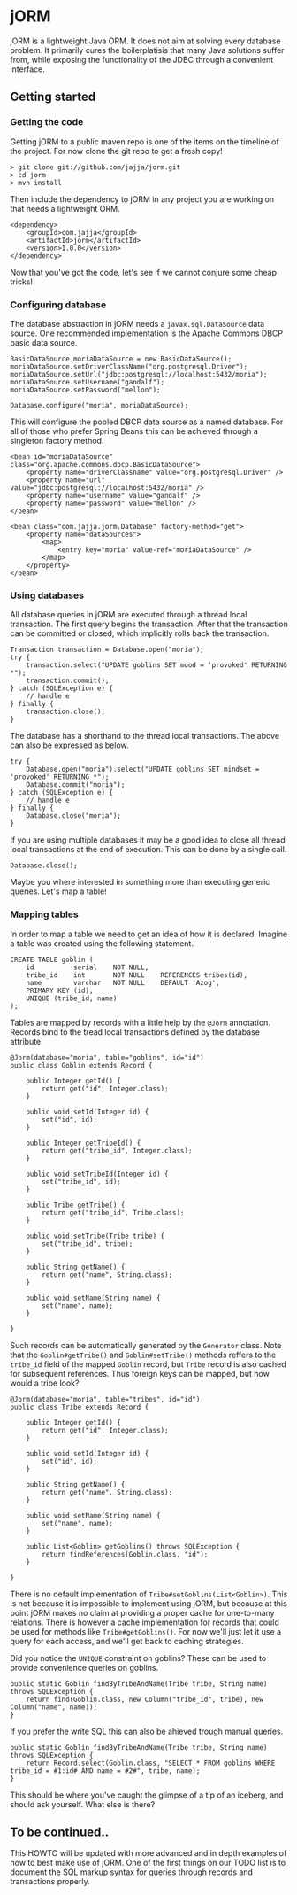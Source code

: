 # jORM

jORM is a lightweight Java ORM. It does not aim at solving every database problem. It primarily cures the boilerplatisis that many Java solutions suffer from, while exposing the functionality of the JDBC through a convenient interface.

## Getting started

### Getting the code

Getting jORM to a public maven repo is one of the items on the timeline of the project. For now clone the git repo to get a fresh copy!

    > git clone git://github.com/jajja/jorm.git
    > cd jorm
    > mvn install

Then include the dependency to jORM in any project you are working on that needs a lightweight ORM.

    <dependency>
        <groupId>com.jajja</groupId>
        <artifactId>jorm</artifactId>
        <version>1.0.0</version>
    </dependency>

Now that you've got the code, let's see if we cannot conjure some cheap tricks!

### Configuring database

The database abstraction in jORM needs a `javax.sql.DataSource` data source. One recommended implementation is the Apache Commons DBCP basic data source.

    BasicDataSource moriaDataSource = new BasicDataSource();
    moriaDataSource.setDriverClassName("org.postgresql.Driver");
    moriaDataSource.setUrl("jdbc:postgresql://localhost:5432/moria");
    moriaDataSource.setUsername("gandalf");
    moriaDataSource.setPassword("mellon");
    
    Database.configure("moria", moriaDataSource);

This will configure the pooled DBCP data source as a named database. For all of those who prefer Spring Beans this can be achieved through a singleton factory method.

    <bean id="moriaDataSource" class="org.apache.commons.dbcp.BasicDataSource">
        <property name="driverClassname" value="org.postgresql.Driver" />
        <property name="url" value="jdbc:postgresql://localhost:5432/moria" />
        <property name="username" value="gandalf" />
        <property name="password" value="mellon" />
    </bean>
    
    <bean class="com.jajja.jorm.Database" factory-method="get">
        <property name="dataSources">
            <map>
                <entry key="moria" value-ref="moriaDataSource" />
            </map>
        </property>
    </bean>

### Using databases

All database queries in jORM are executed through a thread local transaction. The first query begins the transaction. After that the transaction can be committed or closed, which implicitly rolls back the transaction.

    Transaction transaction = Database.open("moria");
    try {
        transaction.select("UPDATE goblins SET mood = 'provoked' RETURNING *");
        transaction.commit();
    } catch (SQLException e) {
        // handle e
    } finally {
        transaction.close();
    }

The database has a shorthand to the thread local transactions. The above can also be expressed as below.

    try {
        Database.open("moria").select("UPDATE goblins SET mindset = 'provoked' RETURNING *");
        Database.commit("moria");
    } catch (SQLException e) {
        // handle e
    } finally {
        Database.close("moria");
    }

If you are using multiple databases it may be a good idea to close all thread local transactions at the end of execution. This can be done by a single call.

    Database.close();
    
Maybe you where interested in something more than executing generic queries. Let's map a table!

### Mapping tables

In order to map a table we need to get an idea of how it is declared. Imagine a table was created using the following statement.

    CREATE TABLE goblin (
        id          serial    NOT NULL,
        tribe_id    int       NOT NULL    REFERENCES tribes(id),
        name        varchar   NOT NULL    DEFAULT 'Azog', 
        PRIMARY KEY (id),
        UNIQUE (tribe_id, name)
    );

Tables are mapped by records with a little help by the `@Jorm` annotation. Records bind to the tread local transactions defined by the database attribute.

    @Jorm(database="moria", table="goblins", id="id")
    public class Goblin extends Record {
    
        public Integer getId() {
            return get("id", Integer.class);
        }
    
        public void setId(Integer id) {
            set("id", id);
        }
    
        public Integer getTribeId() {
            return get("tribe_id", Integer.class);
        }
    
        public void setTribeId(Integer id) {
            set("tribe_id", id);
        }
    
        public Tribe getTribe() {
            return get("tribe_id", Tribe.class);
        }
    
        public void setTribe(Tribe tribe) {
            set("tribe_id", tribe);
        }
    
        public String getName() {
            return get("name", String.class);
        }
    
        public void setName(String name) {
            set("name", name);
        }
    
    }

Such records can be automatically generated by the `Generator` class. Note that the `Goblin#getTribe()` and `Goblin#setTribe()` methods reffers to the `tribe_id` field of the mapped `Goblin` record, but `Tribe` record is also cached for subsequent references. Thus foreign keys can be mapped, but how would a tribe look?

    @Jorm(database="moria", table="tribes", id="id")
    public class Tribe extends Record {
        
        public Integer getId() {
            return get("id", Integer.class);
        }
        
        public void setId(Integer id) {
            set("id", id);
        }
        
        public String getName() {
            return get("name", String.class);
        }
        
        public void setName(String name) {
            set("name", name);
        }
        
        public List<Goblin> getGoblins() throws SQLException {
            return findReferences(Goblin.class, "id");
        }
        
    }

There is no default implementation of `Tribe#setGoblins(List<Goblin>)`. This is not because it is impossible to implement using jORM, but because at this point jORM makes no claim at providing a proper cache for one-to-many relations. There is however a cache implementation for records that could be used for methods like `Tribe#getGoblins()`. For now we'll just let it use a query for each access, and we'll get back to caching strategies.

Did you notice the `UNIQUE` constraint on goblins? These can be used to provide convenience queries on goblins.

    public static Goblin findByTribeAndName(Tribe tribe, String name) throws SQLException {
        return find(Goblin.class, new Column("tribe_id", tribe), new Column("name", name));
    }

If you prefer the write SQL this can also be ahieved trough manual queries.

    public static Goblin findByTribeAndName(Tribe tribe, String name) throws SQLException {
        return Record.select(Goblin.class, "SELECT * FROM goblins WHERE tribe_id = #1:id# AND name = #2#", tribe, name);
    }

This should be where you've caught the glimpse of a tip of an iceberg, and should ask yourself. What else is there?

## To be continued..

This HOWTO will be updated with more advanced and in depth examples of how to best make use of jORM. One of the first things on our TODO list is to document the SQL markup syntax for queries through records and transactions properly.
